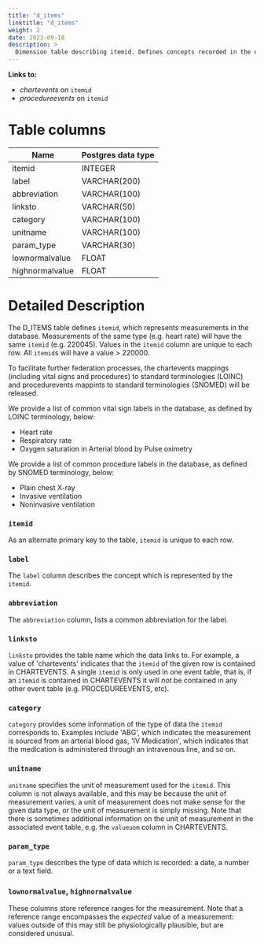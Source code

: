 ```yaml
---
title: "d_items"
linktitle: "d_items"
weight: 2
date: 2023-09-18
description: >
  Dimension table describing itemid. Defines concepts recorded in the events table in the ICU module.
---
```


**Links to:** 

* *chartevents* on `itemid`
* *procedureevents* on `itemid`

# Table columns

Name | Postgres data type
---- | ----
itemid | INTEGER
label | VARCHAR(200)
abbreviation | VARCHAR(100)
linksto | VARCHAR(50)
category | VARCHAR(100)
unitname | VARCHAR(100)
param\_type | VARCHAR(30)
lownormalvalue | FLOAT
highnormalvalue | FLOAT

# Detailed Description

The D_ITEMS table defines `itemid`, which represents measurements in the database. Measurements of the same type (e.g. heart rate) will have the same `itemid` (e.g. 220045). Values in the `itemid` column are unique to each row. All `itemid`s will have a value > 220000.

To facilitate further federation processes, the chartevents mappings (including vital signs and procedures) to standard terminologies (LOINC) and procedurevents mappints to standard terminologies (SNOMED) will be released.

We provide a list of common vital sign labels in the database, as defined by LOINC terminology, below:

- Heart rate	
- Respiratory rate
- Oxygen saturation in Arterial blood by Pulse oximetry	

We provide a list of common procedure labels in the database, as defined by SNOMED terminology, below:

- Plain chest X-ray	
- Invasive ventilation	
- Noninvasive ventilation	

### `itemid`

As an alternate primary key to the table, `itemid` is unique to each row.

### `label`

The `label` column describes the concept which is represented by the `itemid`. 

###  `abbreviation`

The `abbreviation` column, lists a common abbreviation for the label.

### `linksto`

`linksto` provides the table name which the data links to. For example, a value of 'chartevents' indicates that the `itemid` of the given row is contained in CHARTEVENTS. A single `itemid` is only used in one event table, that is, if an `itemid` is contained in CHARTEVENTS it will *not* be contained in any other event table (e.g. PROCEDUREEVENTS, etc).

### `category`

`category` provides some information of the type of data the `itemid` corresponds to. Examples include 'ABG', which indicates the measurement is sourced from an arterial blood gas, 'IV Medication', which indicates that the medication is administered through an intravenous line, and so on.

### `unitname`

`unitname` specifies the unit of measurement used for the `itemid`. This column is not always available, and this may be because the unit of measurement varies, a unit of measurement does not make sense for the given data type, or the unit of measurement is simply missing. Note that there is sometimes additional information on the unit of measurement in the associated event table, e.g. the `valueuom` column in CHARTEVENTS.

### `param_type`

`param_type` describes the type of data which is recorded: a date, a number or a text field.

### `lownormalvalue`, `highnormalvalue`

These columns store reference ranges for the measurement. Note that a reference range encompasses the *expected* value of a measurement: values outside of this may still be physiologically plausible, but are considered unusual.